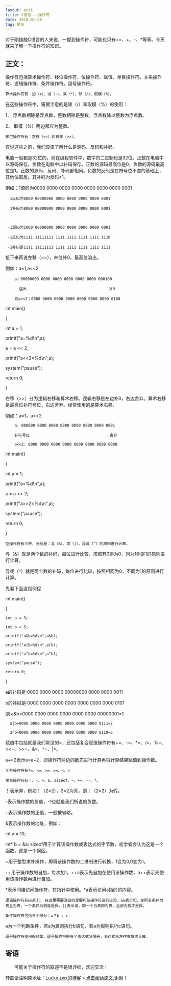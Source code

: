 ```yaml
---
layout: post
title: C语言———操作符 
date: 2018-01-20 
tag: 笔记
---   
```


对于刚接触C语言的人来说，一提到操作符，可能也只有==、+、-、*等等。今天就来了解一下操作符的知识。

## 正文：

操作符包括算术操作符、移位操作符、位操作符、赋值、单目操作符。关系操作符、逻辑操作符、条件操作符。逗号操作符。

```
算术操作符有：加（+）、减（-）、乘（*）、除（/）、取模（%）。
```

在这些操作符中，需要注意的是除（/）和取模（%）的使用：

1、 浮点数相除是浮点数，整数相除是整数，浮点数除以整数为浮点数。

2、 取模（%）两边都应为整数。

```
移位操作符有：左移（<<）和右移（>>）。
```

在说这些之前，我们应该了解什么是源码、反码和补码。

电脑一般都是32位的，则在编程软件中，数字的二进制也是32位。正数在电脑中以源码保存，负数在电脑中以补码保存。正数的源码最高位是0，负数的源码最高位是1。正数的源码、反码、补码都相同。负数的反码是在符号位不变的基础上，其他位取反。其补码为反码+1。

例如：1源码为0000 0000 0000 0000 0000 0000 0000 0001

      1反码为0000 00000000 0000 0000 0000 0000 0001

      1补码为0000 00000000 0000 0000 0000 0000 0001

 

     -1源码为1000 00000000 0000 0000 0000 0000 0001

     -1反码为1111 11111111 1111 1111 1111 1111 1110

     -1补码是1111 11111111 1111 1111 1111 1111 1111

接下来再说左移（<<），末位补0，最高位溢出。

例如：a=1,a<<2

        a：00000000 0000 0000 0000 0000 0000 000100

          溢出                                    补0

        则a<<2：0000 0000 0000 0000 0000 0000 0000 0100
		

int main()

{

  int a = 1;

  printf("a=%d\n",a);

  a = a << 2;

  printf("a<<2=%d\n",a);

  system("pause");

  return 0;

}  

 
右移（>>）分为逻辑右移和算术右移。逻辑右移是左边补0，右边舍弃。算术右移是最高位补符号位，右边舍弃。经常使用的是算术右移。

例如：a=1，a>>2

        a: 000000 0000 0000 0000 0000 0000 0000 0001

        补符号位                                   舍弃

        a<<2: 0000 0000 0000 0000 0000 0000 0000 0000

int main()

{

  int a = 1;

  printf("a=%d\n",a);

  a = a >> 2;

  printf("a>>2=%d\n",a);

  system("pause");

  return 0;

}

```
位操作符有三种，分别是：与（&）、或（|），异或（^）的原则进行计算。
```

与（&）就是两个数的补码，每位进行比较，按照有0则为0，同为1则是1的原则进行计算。

异或（^）就是两个数的补码，每位进行比较，按照相同为0，不同为1的原则进行计算。

先看下面这段例程


int main()

{

    int a = 3;

    int b = 5;

    printf("a&b=%d\n",a&b);

    printf("a|b=%d\n",a|b);

    printf("a^b=%d\n",a^b);

    system("pause");

    return 0;

}

a的补码是:0000 0000 0000 00000000 0000 0000 0011

b的补码是:0000 0000 0000 0000 0000 0000 0000 0101

则    a&b=0000 0000 0000 0000 0000 0000 00000001=1

      a|b=0000 0000 0000 0000 0000 0000 0000 0111=7

      a^b=0000 0000 0000 0000 0000 0000 0000 0110=6
	  
赋值中包括就是我们常见的=，还包括复合赋值操作符有+=、-=、*=、/=、%=、<<=、>>=、&=、^=、|=。

a+=2表示a=a+2，即操作符两边的数先进行计算再将计算结果赋值到操作数。

```
关系操作符有!=、<=、>=、==、<、>
```

```
单目操作符有！、-、+、&、sizeof、~、++、--、*。
```

！表示非，例如！（2=2），2=2为真，则！（2=2）为假。

-表示操作数的负值，-1也就是我们所说的负数。

+表示操作数的正值，一般被省略。

&表示操作数的地址，例如：

int a = 10;

int* b = &a;
sizeof用于计算该操作数或表达式的字节数，初学者会认为这是一个函数，这是一个误区。

~用于整型求补操作，即将该操作数的二进制进行转换，1变为0,0变为1。

++用于操作数的自加，每次加1，++a表示先自加在使用该操作数，a++表示先使用该操作数再进行自加。

*表示间接访问操作符，在指针中使用。*a表示访问a指向的内容。

```
逻辑操作符有&&和||，在这里需要注意的是要和位操作符进行区分，&&表示和，即所有条件为真且为真，一个条件为假就是假，||表示或，即一个为真即为真，全部为假才是假。
```

```
条件操作符包括三个部分：a？b : c
```

a为一个判断条件，若a为真则执行b语句，若a为假则执行c语句。

```
逗号操作符使用很频繁，逗号操作符把多个表达式分隔开，表达式从左往右依次计算。
```

## 寄语
　　可能关于操作符的叙述不是很详细，欢迎交流！
                          						 
转载请注明原地址：[Lucky-pxx的博客](http://www.bingoxin.top) » [点击阅读原文](http://www.bingoxin.top/2018/04/%E5%85%88%E7%95%99%E7%9D%80%E5%8D%A0%E5%9C%B0%E6%96%B9/),谢谢！